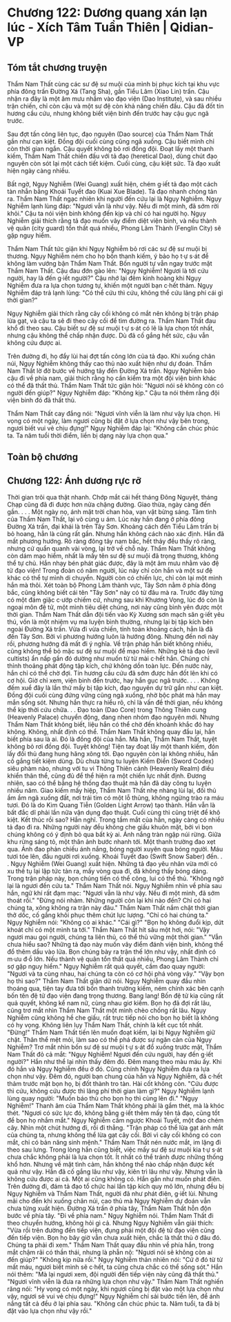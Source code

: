 # Chương 122: Dương quang xán lạn lúc - Xích Tâm Tuần Thiên | Qidian-VP

## Tóm tắt chương truyện

Thẩm Nam Thất cùng các sư đệ sư muội của mình bị phục kích tại khu vực phía đông trấn Đường Xá (Tang Sha), gần Tiểu Lâm (Xiao Lin) trấn. Cậu nhận ra đây là một âm mưu nhắm vào đạo viện (Dao Institute), và sau nhiều trận chiến, chỉ còn cậu và một sư đệ còn khả năng chiến đấu. Cậu đã đốt tín hương cầu cứu, nhưng không biết viện binh đến trước hay cậu gục ngã trước.

Sau đợt tấn công liên tục, đạo nguyên (Dao source) của Thẩm Nam Thất gần như cạn kiệt. Đồng đội cuối cùng cũng ngã xuống. Cậu biết mình chỉ còn thời gian ngắn. Cậu quyết không bỏ rơi đồng đội. Đoạt lấy một thanh kiếm, Thẩm Nam Thất chiến đấu với tả đạo (heretical Dao), dùng chút đạo nguyên còn sót lại một cách tiết kiệm. Cuối cùng, cậu kiệt sức. Tả đạo xuất hiện ngày càng nhiều.

Bất ngờ, Ngụy Nghiễm (Wei Guang) xuất hiện, chém g·iết tả đạo một cách tàn nhẫn bằng Khoái Tuyết đao (Kuai Xue Blade). Tả đạo nhanh chóng tản ra. Thẩm Nam Thất ngạc nhiên khi người đến cứu lại là Ngụy Nghiễm. Ngụy Nghiễm lạnh lùng đáp: "Ngươi vẫn là như vậy. Nếu đi một mình, đã sớm rời khỏi." Cậu ta nói viện binh không đến kịp và chỉ có hai người họ. Ngụy Nghiễm giải thích rằng tả đạo muốn vây điểm diệt viện binh, và nếu thành vệ quân (city guard) tổn thất quá nhiều, Phong Lâm Thành (Fenglin City) sẽ gặp nguy hiểm.

Thẩm Nam Thất tức giận khi Ngụy Nghiễm bỏ rơi các sư đệ sư muội bị thương. Ngụy Nghiễm ném cho họ bốn thanh kiếm, ý bảo họ t·ự s·át để không làm vướng bận Thẩm Nam Thất. Bốn người tự vẫn ngay trước mặt Thẩm Nam Thất. Cậu đau đớn gào lên: "Ngụy Nghiễm! Ngươi là tới cứu người, hay là đến g·iết người?" Cậu nhớ lại đêm kinh hoàng khi Ngụy Nghiễm đưa ra lựa chọn tương tự, khiến một người bạn c·hết thảm. Ngụy Nghiễm đáp trả lạnh lùng: "Có thể cứu thì cứu, không thể cứu lãng phí cái gì thời gian?"

Ngụy Nghiễm giải thích rằng cây cối không có mắt nên không bị trận pháp lừa gạt, và cậu ta sẽ đi theo cây cối để tìm đường ra. Thẩm Nam Thất đau khổ đi theo sau. Cậu biết sư đệ sư muội t·ự s·át có lẽ là lựa chọn tốt nhất, nhưng cậu không thể chấp nhận được. Dù đã cố gắng hết sức, cậu vẫn không cứu được ai.

Trên đường đi, họ đẩy lùi hai đợt tấn công lớn của tả đạo. Khi xuống chân núi, Ngụy Nghiễm không thấy cao thủ nào xuất hiện như dự đoán. Thẩm Nam Thất lờ đờ bước về hướng tây đến Đường Xá trấn. Ngụy Nghiễm bảo cậu đi về phía nam, giải thích rằng họ cần kiểm tra một đội viện binh khác có thể đã thất thủ. Thẩm Nam Thất tức giận hỏi: "Ngươi nói sẽ không còn có người đến giúp?" Ngụy Nghiễm đáp: "Không kịp." Cậu ta nói thêm rằng đội viện binh đó đã thất thủ.

Thẩm Nam Thất cay đắng nói: "Ngươi vĩnh viễn là làm như vậy lựa chọn. Hi vọng có một ngày, làm ngươi cũng bị đặt ở lựa chọn như vậy bên trong, ngươi biết vui vẻ chịu đựng!" Ngụy Nghiễm đáp lại: "Không cần chúc phúc ta. Ta năm tuổi thời điểm, liền bị dạng này lựa chọn qua."

## Toàn bộ chương

## Chương 122: Ánh dương rực rỡ

Thời gian trôi qua thật nhanh.
Chớp mắt cái hết tháng Đông Nguyệt, tháng Chạp cũng đã đi được hơn nửa chặng đường. Giao thừa, ngày càng đến gần.
. . .
Một ngày nọ, ánh mặt trời chan hòa, vạn vật bừng sáng.
Tâm tình của Thẩm Nam Thất, lại vô cùng u ám.
Lúc này hắn đang ở phía đông Đường Xá trấn, đại khái là trên Tây Sơn. Khoảng cách đến Tiểu Lâm trấn bị bỏ hoang, hẳn là cũng rất gần.
Nhưng hắn không cách nào xác định. Hắn đã mất phương hướng.
Rõ ràng đông tây nam bắc, hết thảy đều thấy rõ ràng, nhưng cứ quẩn quanh vài vòng, lại trở về chỗ này.
Thẩm Nam Thất không còn dám mạo hiểm, nhất là mấy tên sư đệ sư muội đã trọng thương, không thể tự chủ.
Hắn nhạy bén phát giác được, đây là một âm mưu nhằm vào đệ tử đạo viện!
Trong đoàn có năm người, lúc này chỉ còn hắn và một sư đệ khác có thể tự mình di chuyển. Người còn có chiến lực, chỉ còn lại một mình hắn mà thôi.
Xét toàn bộ Phong Lâm thành vực, Tây Sơn nằm ở phía đông bắc, cũng không biết cái tên "Tây Sơn" này có từ đâu mà ra.
Trước đây từng có một đám giặc c·ướp chiếm cứ, nhưng sau khi Khương Vọng, lúc đó còn là ngoại môn đệ tử, một mình tiêu diệt chúng, nơi này cũng bình yên được một thời gian.
Thẩm Nam Thất dẫn đội tiến vào Kỳ Xương sơn mạch săn g·iết yêu thú, vốn là một nhiệm vụ ma luyện bình thường, nhưng lại bị tập kích bên ngoài Đường Xá trấn.
Vừa đi vừa chiến, tính toán khoảng cách, hẳn là đã đến Tây Sơn. Bởi vì phương hướng luôn là hướng đông.
Nhưng đến nơi này rồi, phương hướng đã mất đi ý nghĩa.
Về trận pháp hắn biết không nhiều, cũng không thể bỏ mặc sư đệ sư muội để mạo hiểm.
Những kẻ tả đạo (evil cultists) ẩn nấp gần đó dường như muốn từ từ mài c·hết hắn. Chúng chỉ thỉnh thoảng phát động tập kích, chứ không dồn toàn lực.
Đến nước này, hắn chỉ có thể chờ đợi. Tín hương cầu cứu đã sớm được hắn đốt lên khi có cơ hội.
Giờ chỉ xem, viện binh đến trước, hay hắn gục ngã trước.
. . .
Không đếm xuể đây là lần thứ mấy bị tập kích, đạo nguyên dự trữ gần như cạn kiệt.
Đồng đội cuối cùng đứng vững cũng ngã xuống, nhờ bộc phát mà hắn may mắn sống sót. Nhưng hắn thực ra hiểu rõ, chỉ là vấn đề thời gian, nếu không thể kịp thời cứu chữa. . .
Đạo toàn (Dao Core) trong Thông Thiên cung (Heavenly Palace) chuyển động, đang nhen nhóm đạo nguyên mới. Nhưng Thẩm Nam Thất không biết, liệu hắn có thể chờ đến khoảnh khắc đó hay không.
Không, nhất định có thể.
Thẩm Nam Thất không quay đầu lại, hắn biết phía sau là ai. Đó là đồng đội của hắn.
Mà hắn, Thẩm Nam Thất, tuyệt không bỏ rơi đồng đội.
Tuyệt không!
Tiện tay đoạt lấy một thanh kiếm, đón lấy đối thủ đang hung hăng xông tới. Đạo nguyên còn lại không nhiều, hắn cố gắng tiết kiệm dùng.
Dù chưa từng tu luyện Kiếm Điển (Sword Codex) siêu phàm nào, nhưng với tu vi Thông Thiên cảnh (Heavenly Realm) điều khiển thân thể, cũng đủ để thể hiện ra một chiến lực nhất định. Đương nhiên, sao có thể bằng hệ thống đạo thuật mà hắn đã dày công tu luyện nhiều năm.
Giao kiếm mấy hiệp, Thẩm Nam Thất nhẹ nhàng lùi lại, đối thủ ầm ầm ngã xuống đất, nơi trái tim có một lỗ thủng, không ngừng trào ra máu tươi. Đó là do Kim Quang Tiễn (Golden Light Arrow) tạo thành.
Hắn vẫn là bất đắc dĩ phải lần nữa vận dụng đạo thuật.
Cuối cùng thì cũng triệt để khô kiệt.
Kết thúc rồi sao? Hắn nghĩ.
Trong tầm mắt của hắn, ngày càng có nhiều tả đạo đi ra.
Những người này đều không che giấu khuôn mặt, bởi vì bọn chúng không có ý định bỏ qua bất kỳ ai.
Ánh nắng tràn ngập núi rừng.
Giữa khu rừng sáng tỏ, một thân ảnh bước nhanh tới.
Một thanh trường đao xẹt qua.
Ánh đao phản chiếu ánh nắng, bóng người xuyên qua bóng người.
Máu tươi tóe lên, đầu người rơi xuống.
Khoái Tuyết đao (Swift Snow Saber) đến. . . Ngụy Nghiễm (Wei Guang) xuất hiện.
Những tả đạo yêu nhân vừa mới có xu thế tụ lại lập tức tản ra, mấy vòng qua đi, đã không thấy bóng dáng.
Trong trận pháp này, bọn chúng tiến có thể công, lui có thể thủ.
"Không ngờ lại là ngươi đến cứu ta." Thẩm Nam Thất nói.
Ngụy Nghiễm nhìn về phía sau hắn, ngữ khí rất đạm mạc: "Ngươi vẫn là như vậy. Nếu đi một mình, đã sớm thoát rồi."
"Đừng nói nhảm. Những người còn lại khi nào đến? Chỉ có hai chúng ta, xông không ra trận này đâu." Thẩm Nam Thất nắm chặt thời gian thở dốc, cố gắng khôi phục thêm chút lực lượng.
"Chỉ có hai chúng ta." Ngụy Nghiễm nói: "Không có ai khác."
"Cái gì?"
"Bọn họ không đuổi kịp, dứt khoát chỉ có một mình ta tới."
Thẩm Nam Thất hít sâu một hơi, nói: "Vậy ngươi mau gọi người, chúng ta liên thủ, có thể thủ vững một thời gian."
"Vẫn chưa hiểu sao? Những tả đạo này muốn vây điểm đánh viện binh, không thể đổ thêm dầu vào lửa. Bọn chúng bày ra trận thế lớn như vậy, nhất định có m·ưu đ·ồ lớn. Nếu thành vệ quân tổn thất quá nhiều, Phong Lâm Thành chỉ sợ gặp nguy hiểm." Ngụy Nghiễm rất quả quyết, cầm đao quay người: "Ngươi và ta cùng nhau, hai chúng ta còn có cơ hội phá vòng vây."
"Vậy bọn họ thì sao?" Thẩm Nam Thất giận dữ nói.
Ngụy Nghiễm quay đầu nhìn thoáng qua, tiện tay đưa tới bốn thanh trường kiếm, ném chính xác bên cạnh bốn tên đệ tử đạo viện đang trọng thương.
Bang lang!
Bốn đệ tử kia cũng rất quả quyết, không kể nam nữ, cùng nhau giơ kiếm.
Bọn họ đã đợi rất lâu, cũng trơ mắt nhìn Thẩm Nam Thất một mình chèo chống rất lâu.
Ngụy Nghiễm cũng không hề che giấu, rất trực tiếp nói cho bọn họ biết là không có hy vọng.
Không liên lụy Thẩm Nam Thất, chính là kết cục tốt nhất.
"Đừng!"
Thẩm Nam Thất tiến lên muốn đoạt kiếm, lại bị Ngụy Nghiễm giữ chặt.
Thân thể mệt mỏi, làm sao có thể phá được sự ngăn cản của Ngụy Nghiễm?
Trơ mắt nhìn bốn sư đệ sư muội t·ự s·át đổ xuống trước mặt, Thẩm Nam Thất đỏ cả mắt: "Ngụy Nghiễm! Ngươi đến cứu người, hay đến g·iết người?"
Hắn như thể lại nhìn thấy đêm đó.
Đêm mang theo màu máu ấy.
Khi đó hắn và Ngụy Nghiễm đều ở đó.
Cũng chính Ngụy Nghiễm đưa ra lựa chọn như vậy.
Đêm đó, người bạn chung của hắn và Ngụy Nghiễm, đã c·hết thảm trước mặt bọn họ, bị đốt thành tro tàn.
Hài cốt không còn.
"Cứu được thì cứu, không cứu được thì lãng phí thời gian làm gì?" Ngụy Nghiễm lạnh lùng quay người: "Muốn báo thù cho bọn họ thì cùng lên đi."
"Ngụy Nghiễm!" Thanh âm của Thẩm Nam Thất không phải là gầm thét, mà là khóc thét.
"Ngươi có sức lực đó, không bằng g·iết thêm mấy tên tả đạo, cũng tốt để bọn họ nhắm mắt." Ngụy Nghiễm cầm ngược Khoái Tuyết, một đao chém cây.
Nhìn một chút hướng đi, rồi đi thẳng.
"Trận pháp có thể lừa gạt ánh mắt của chúng ta, nhưng không thể lừa gạt cây cối. Bởi vì cây cối không có con mắt, chỉ có bản năng sinh mệnh."
Thẩm Nam Thất nén nước mắt, im lặng đi theo sau lưng.
Trong lòng hắn cũng biết, việc mấy sư đệ sư muội kia t·ự s·át chưa chắc không phải là lựa chọn tốt. Ít nhất có thể tránh được những thống khổ hơn. Nhưng về mặt tình cảm, hắn không thể nào chấp nhận được kết quả như vậy.
Hắn đã cố gắng lâu như vậy, kiên trì lâu như vậy. Nhưng vẫn là không cứu được ai cả.
Một ai cũng không có.
Hắn gần như muốn phát điên.
Trên đường đi, đám tả đạo tổ chức hai lần tập kích quy mô lớn, nhưng đều bị Ngụy Nghiễm và Thẩm Nam Thất, người đã như phát điên, g·iết lùi.
Nhưng mãi cho đến khi xuống chân núi, cao thủ mà Ngụy Nghiễm dự đoán vẫn chưa từng xuất hiện.
Đường Xá trấn ở phía tây, Thẩm Nam Thất hỗn độn bước về phía tây.
"Đi về phía nam." Ngụy Nghiễm nói.
Thẩm Nam Thất đi theo chuyển hướng, không hỏi gì cả.
Nhưng Ngụy Nghiễm vẫn giải thích: "Vừa rồi trên đường đến tiếp viện, đụng phải một đội đệ tử đạo viện cũng đến tiếp viện. Bọn họ bây giờ vẫn chưa xuất hiện, chắc là thất thủ ở đâu đó. Chúng ta phải đi xem."
Thẩm Nam Thất quay đầu nhìn về phía hắn, trong mắt chậm rãi có thần thái, nhưng là phẫn nộ: "Ngươi nói sẽ không còn ai đến giúp?"
"Không kịp nữa rồi." Ngụy Nghiễm thản nhiên nói: "Cứ ở đó từ từ mất máu, ngươi biết mình sẽ c·hết, ta cũng chưa chắc có thể sống sót."
Hắn nói thêm: "Mà lại ngươi xem, đội người đến tiếp viện này cũng đã thất thủ."
"Ngươi vĩnh viễn là đưa ra những lựa chọn như vậy." Thẩm Nam Thất nghiến răng nói: "Hy vọng có một ngày, khi ngươi cũng bị đặt vào một lựa chọn như vậy, ngươi sẽ vui vẻ chịu đựng!"
Ngụy Nghiễm chỉ sải bước tiến lên, để ánh nắng tất cả đều ở lại phía sau.
"Không cần chúc phúc ta. Năm tuổi, ta đã bị đặt vào lựa chọn như vậy rồi."